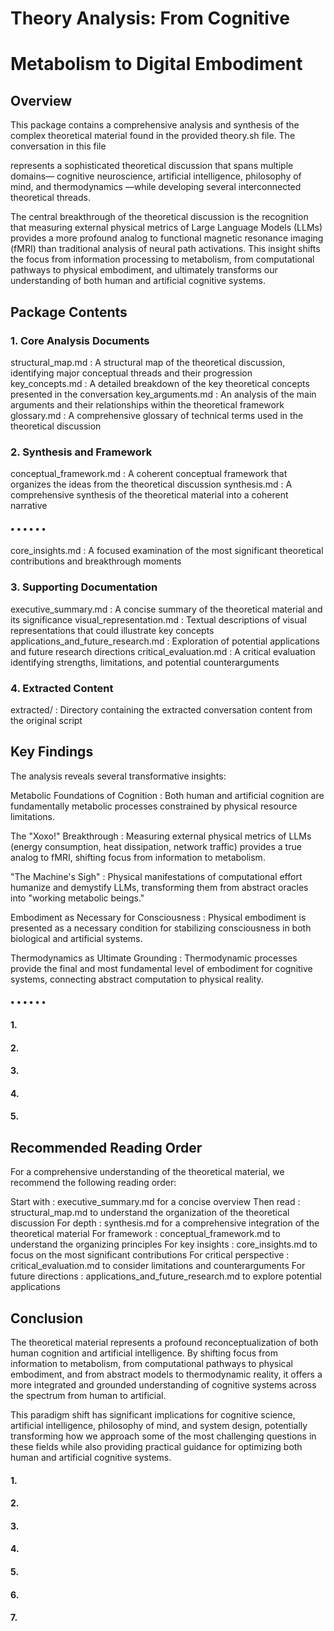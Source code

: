 # Theory Analysis: From Cognitive 

# Metabolism to Digital Embodiment 

## Overview 

This package contains a comprehensive analysis and synthesis of the complex theoretical material found in the provided theory.sh file. The conversation in this file 

represents a sophisticated theoretical discussion that spans multiple domains— cognitive neuroscience, artificial intelligence, philosophy of mind, and thermodynamics —while developing several interconnected theoretical threads. 

The central breakthrough of the theoretical discussion is the recognition that measuring external physical metrics of Large Language Models (LLMs) provides a more profound analog to functional magnetic resonance imaging (fMRI) than traditional analysis of neural path activations. This insight shifts the focus from information processing to metabolism, from computational pathways to physical embodiment, and ultimately transforms our understanding of both human and artificial cognitive systems. 

## Package Contents 

### 1. Core Analysis Documents 

 structural_map.md : A structural map of the theoretical discussion, identifying major conceptual threads and their progression key_concepts.md : A detailed breakdown of the key theoretical concepts presented in the conversation key_arguments.md : An analysis of the main arguments and their relationships within the theoretical framework glossary.md : A comprehensive glossary of technical terms used in the theoretical discussion 

### 2. Synthesis and Framework 

 conceptual_framework.md : A coherent conceptual framework that organizes the ideas from the theoretical discussion synthesis.md : A comprehensive synthesis of the theoretical material into a coherent narrative 

#### • • • • • • 


 core_insights.md : A focused examination of the most significant theoretical contributions and breakthrough moments 

### 3. Supporting Documentation 

 executive_summary.md : A concise summary of the theoretical material and its significance visual_representation.md : Textual descriptions of visual representations that could illustrate key concepts applications_and_future_research.md : Exploration of potential applications and future research directions critical_evaluation.md : A critical evaluation identifying strengths, limitations, and potential counterarguments 

### 4. Extracted Content 

 extracted/ : Directory containing the extracted conversation content from the original script 

## Key Findings 

The analysis reveals several transformative insights: 

 Metabolic Foundations of Cognition : Both human and artificial cognition are fundamentally metabolic processes constrained by physical resource limitations. 

 The "Хохо!" Breakthrough : Measuring external physical metrics of LLMs (energy consumption, heat dissipation, network traffic) provides a true analog to fMRI, shifting focus from information to metabolism. 

 "The Machine's Sigh" : Physical manifestations of computational effort humanize and demystify LLMs, transforming them from abstract oracles into "working metabolic beings." 

 Embodiment as Necessary for Consciousness : Physical embodiment is presented as a necessary condition for stabilizing consciousness in both biological and artificial systems. 

 Thermodynamics as Ultimate Grounding : Thermodynamic processes provide the final and most fundamental level of embodiment for cognitive systems, connecting abstract computation to physical reality. 

#### • • • • • • 

#### 1. 

#### 2. 

#### 3. 

#### 4. 

#### 5. 


## Recommended Reading Order 

For a comprehensive understanding of the theoretical material, we recommend the following reading order: 

 Start with : executive_summary.md for a concise overview Then read : structural_map.md to understand the organization of the theoretical discussion For depth : synthesis.md for a comprehensive integration of the theoretical material For framework : conceptual_framework.md to understand the organizing principles For key insights : core_insights.md to focus on the most significant contributions For critical perspective : critical_evaluation.md to consider limitations and counterarguments For future directions : applications_and_future_research.md to explore potential applications 

## Conclusion 

The theoretical material represents a profound reconceptualization of both human cognition and artificial intelligence. By shifting focus from information to metabolism, from computational pathways to physical embodiment, and from abstract models to thermodynamic reality, it offers a more integrated and grounded understanding of cognitive systems across the spectrum from human to artificial. 

This paradigm shift has significant implications for cognitive science, artificial intelligence, philosophy of mind, and system design, potentially transforming how we approach some of the most challenging questions in these fields while also providing practical guidance for optimizing both human and artificial cognitive systems. 

#### 1. 

#### 2. 

#### 3. 

#### 4. 

#### 5. 

#### 6. 

#### 7. 


